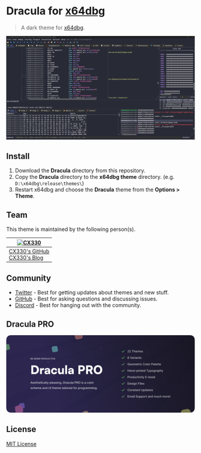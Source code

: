 # Dracula for [x64dbg](https://x64dbg.com/)

> A dark theme for [x64dbg](https://x64dbg.com/).

![Screenshot](./screenshot.png)

## Install

1. Download the **Dracula** directory from this repository.
2. Copy the **Dracula** directory to the **x64dbg theme** directory. (e.g. `D:\x64dbg\release\themes\`)
3. Restart x64dbg and choose the **Dracula** theme from the **Options > Theme**.

## Team

This theme is maintained by the following person(s).

| [![CX330](https://github.com/CX330Blake.png?size=100)](https://github.com/CX330Blake)      |
| ------------------------------------------------------------------------------------------ |
| [CX330's GitHub](https://github.com/CX330Blake)<br />[CX330's Blog](https://blog.cx330.tw) |

## Community

-   [Twitter](https://twitter.com/draculatheme) - Best for getting updates about themes and new stuff.
-   [GitHub](https://github.com/dracula/dracula-theme/discussions) - Best for asking questions and discussing issues.
-   [Discord](https://draculatheme.com/discord-invite) - Best for hanging out with the community.

## Dracula PRO

[![Dracula PRO](./.github/dracula-pro.png)](https://draculatheme.com/pro)

## License

[MIT License](./LICENSE)
